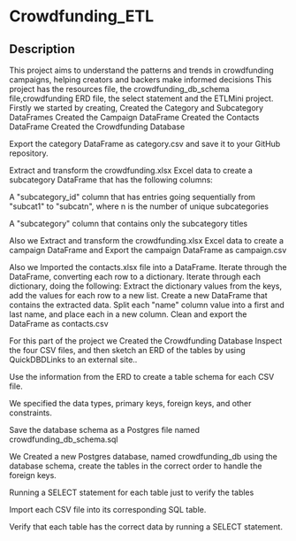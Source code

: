 # Crowdfunding_ETL
## Description
This project aims to understand the patterns and trends in crowdfunding campaigns, helping creators and backers make informed decisions
This project has the resources file, the crowdfunding_db_schema file,crowdfunding ERD file, the select statement and the ETLMini project.
Firstly  we started by creating,
Created the Category and Subcategory DataFrames
Created the Campaign DataFrame
Created the Contacts DataFrame
Created the Crowdfunding Database


Export the category DataFrame as category.csv and save it to your GitHub repository.

Extract and transform the crowdfunding.xlsx Excel data to create a subcategory DataFrame that has the following columns:

A "subcategory_id" column that has entries going sequentially from "subcat1" to "subcatn", where n is the number of unique subcategories

A "subcategory" column that contains only the subcategory titles

Also we Extract and transform the crowdfunding.xlsx Excel data to create a campaign DataFrame and Export the campaign DataFrame as campaign.csv

 Also we Imported the contacts.xlsx file into a DataFrame.
Iterate through the DataFrame, converting each row to a dictionary.
Iterate through each dictionary, doing the following:
Extract the dictionary values from the keys, add the values for each row to a new list.
Create a new DataFrame that contains the extracted data.
Split each "name" column value into a first and last name, and place each in a new column.
Clean and export the DataFrame as contacts.csv

For this part of the project we Created the Crowdfunding Database
Inspect the four CSV files, and then sketch an ERD of the tables by using QuickDBDLinks to an external site..

Use the information from the ERD to create a table schema for each CSV file.

We  specified the data types, primary keys, foreign keys, and other constraints.

Save the database schema as a Postgres file named crowdfunding_db_schema.sql

We Created a new Postgres database, named crowdfunding_db using the database schema, create the tables in the correct order to handle the foreign keys.

 Running a SELECT statement for each table just to verify the tables

Import each CSV file into its corresponding SQL table.

Verify that each table has the correct data by running a SELECT statement.